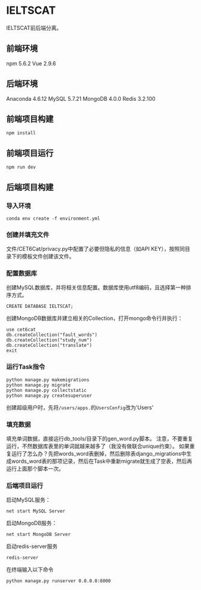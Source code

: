 # IELTSCAT
IELTSCAT前后端分离。
## 前端环境
npm 5.6.2 Vue 2.9.6
## 后端环境
Anaconda 4.6.12 MySQL 5.7.21 MongoDB 4.0.0 Redis 3.2.100

## 前端项目构建

```
npm install
```
## 前端项目运行
```
npm run dev
```

## 后端项目构建
### 导入环境
```
conda env create -f environment.yml
```

### 创建并填充文件
文件/CET6Cat/privacy.py中配置了必要但隐私的信息（如API KEY），按照同目录下的模板文件创建该文件。

### 配置数据库
创建MySQL数据库，并将相关信息配置。数据库使用utf8编码，且选择第一种排序方式。
```
CREATE DATABASE IELTSCAT;
```
创建MongoDB数据库并建立相关的Collection，打开mongo命令行并执行：
```
use cet6cat
db.createCollection("fault_words")
db.createCollection("study_num")
db.createCollection("translate")
exit
```

### 运行Task指令
```
python manage.py makemigrations
python manage.py migrate
python manage.py collectstatic
python manage.py createsuperuser
```
创建超级用户时，先将`/users/apps.`的`UsersConfig`改为'Users'

### 填充数据
填充单词数据，直接运行db_tools/目录下的gen_word.py脚本。
注意，不要重复运行，不然数据库表里的单词就越来越多了（我没有做联合unique约束）。
如果重复运行了怎么办？先把words_word表删掉，然后删除表django_migrations中生成words_word表的那项记录，然后在Task中重新migrate就生成了空表，然后再运行上面那个脚本一次。

### 后端项目运行
启动MySQL服务：
```
net start MySQL Server
```
启动MongoDB服务：
```
net start MongoDB Server
```
启动redis-server服务
```
redis-server
```
在终端输入以下命令
```
python manage.py runserver 0.0.0.0:8000
```
